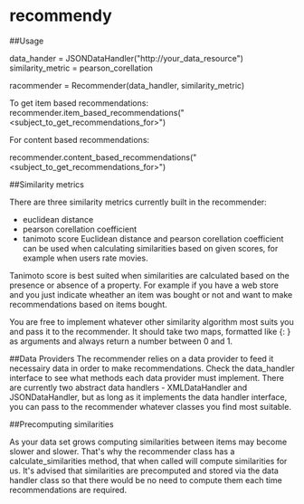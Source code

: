 # recommendy

##Usage

data_hander = JSONDataHandler("http://your_data_resource")
similarity_metric = pearson_corellation

racommender = Recommender(data_handler, similarity_metric)

To get item based recommendations:
recommender.item_based_recommendations("<subject_to_get_recommendations_for>")

For content based recommendations:

recommender.content_based_recommendations("<subject_to_get_recommendations_for>")

##Similarity metrics

There are three similarity metrics currently built in the recommender:
 * euclidean distance
 * pearson corellation coefficient
 * tanimoto score
Euclidean distance and pearson corellation coefficient can be used when calculating
similarities based on given scores, for example when users rate movies.

Tanimoto score is best suited when similarities are calculated based on the presence or absence of a property.
For example if you have a web store and you just
indicate wheather an item was bought or not and want to make recommendations based
on items bought.

You are free to implement whatever other similarity algorithm most suits you and
pass it to the recommender. It should take two maps, formatted like {<property>: <score>} as arguments and always
return a number between 0 and 1.

##Data Providers
The recommender relies on a data provider to feed it necessairy data in order to make recommendations. Check the
data_handler interface to see what methods each data provider must implement. There are currently two abstract data
handlers - XMLDataHandler and JSONDataHandler, but as long as it implements the data handler interface, you can pass
to the recommender whatever classes you find most suitable.

##Precomputing similarities

As your data set grows computing similarities between items may become slower and slower. That's why the recommender class
has a calculate_similarities method, that when called will compute similarities for us. It's advised that similarities are precomputed and
stored via the data handler class so that there would be no need to compute them each time recommendations are required.
